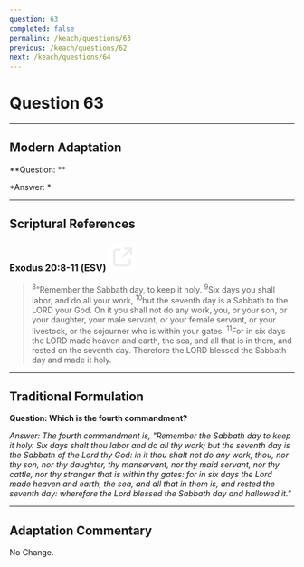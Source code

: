 ```yaml
---
question: 63
completed: false
permalink: /keach/questions/63
previous: /keach/questions/62
next: /keach/questions/64
---
```

# Question 63

---
## Modern Adaptation
**Question: **

*Answer: *

---
## Scriptural References
### Exodus 20:8-11 (ESV) <a href="https://biblegateway.com/passage/?search=Exodus+20%3A8-11&version=ESV"><img src="/assets/svg/link.svg"/></a>
> <sup>8</sup>“Remember the Sabbath day, to keep it holy.
> <sup>9</sup>Six days you shall labor, and do all your work,
> <sup>10</sup>but the seventh day is a Sabbath to the LORD your God. On it you shall not do any work, you, or your son, or your daughter, your male servant, or your female servant, or your livestock, or the sojourner who is within your gates.
> <sup>11</sup>For in six days the LORD made heaven and earth, the sea, and all that is in them, and rested on the seventh day. Therefore the LORD blessed the Sabbath day and made it holy.


---
## Traditional Formulation
**Question: Which is the fourth commandment?**

*Answer: The fourth commandment is, "Remember the Sabbath day to keep it holy. Six days shalt thou labor and do all thy work; but the seventh day is the Sabbath of the Lord thy God: in it thou shalt not do any work, thou, nor thy son, nor thy daughter, thy manservant, nor thy maid servant, nor thy cattle, nor thy stranger that is within thy gates: for in six days the Lord made heaven and earth, the sea, and all that in them is, and rested the seventh day: wherefore the Lord blessed the Sabbath day and hallowed it."*

---
## Adaptation Commentary
No Change.